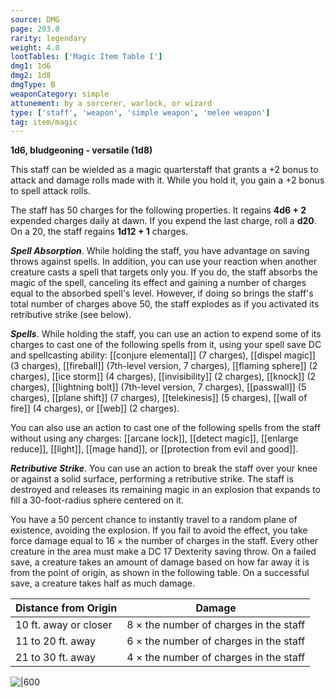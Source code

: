 ```yaml
---
source: DMG
page: 203.0
rarity: legendary
weight: 4.0
lootTables: ['Magic Item Table I']
dmg1: 1d6
dmg2: 1d8
dmgType: B
weaponCategory: simple
attunement: by a sorcerer, warlock, or wizard
type: ['staff', 'weapon', 'simple weapon', 'melee weapon']
tag: item/magic
---
```


**1d6, bludgeoning - versatile (1d8)**

This staff can be wielded as a magic quarterstaff that grants a +2 bonus to attack and damage rolls made with it. While you hold it, you gain a +2 bonus to spell attack rolls.

The staff has 50 charges for the following properties. It regains **4d6 + 2** expended charges daily at dawn. If you expend the last charge, roll a **d20**. On a 20, the staff regains **1d12 + 1** charges.

**_Spell Absorption_**. While holding the staff, you have advantage on saving throws against spells. In addition, you can use your reaction when another creature casts a spell that targets only you. If you do, the staff absorbs the magic of the spell, canceling its effect and gaining a number of charges equal to the absorbed spell's level. However, if doing so brings the staff's total number of charges above 50, the staff explodes as if you activated its retributive strike (see below).

**_Spells_**. While holding the staff, you can use an action to expend some of its charges to cast one of the following spells from it, using your spell save DC and spellcasting ability: [[conjure elemental]] (7 charges), [[dispel magic]] (3 charges), [[fireball]] (7th-level version, 7 charges), [[flaming sphere]] (2 charges), [[ice storm]] (4 charges), [[invisibility]] (2 charges), [[knock]] (2 charges), [[lightning bolt]] (7th-level version, 7 charges), [[passwall]] (5 charges), [[plane shift]] (7 charges), [[telekinesis]] (5 charges), [[wall of fire]] (4 charges), or [[web]] (2 charges).

You can also use an action to cast one of the following spells from the staff without using any charges: [[arcane lock]], [[detect magic]], [[enlarge reduce]], [[light]], [[mage hand]], or [[protection from evil and good]].

**_Retributive Strike_**. You can use an action to break the staff over your knee or against a solid surface, performing a retributive strike. The staff is destroyed and releases its remaining magic in an explosion that expands to fill a 30-foot-radius sphere centered on it.

You have a 50 percent chance to instantly travel to a random plane of existence, avoiding the explosion. If you fail to avoid the effect, you take force damage equal to 16 × the number of charges in the staff. Every other creature in the area must make a DC 17 Dexterity saving throw. On a failed save, a creature takes an amount of damage based on how far away it is from the point of origin, as shown in the following table. On a successful save, a creature takes half as much damage.

|Distance from Origin|Damage|
|----|----------|
|10 ft. away or closer|8 × the number of charges in the staff|
|11 to 20 ft. away|6 × the number of charges in the staff|
|21 to 30 ft. away|4 × the number of charges in the staff|


![|600](https://5e.tools/img/items/DMG/Staff%20of%20the%20Magi.jpg)